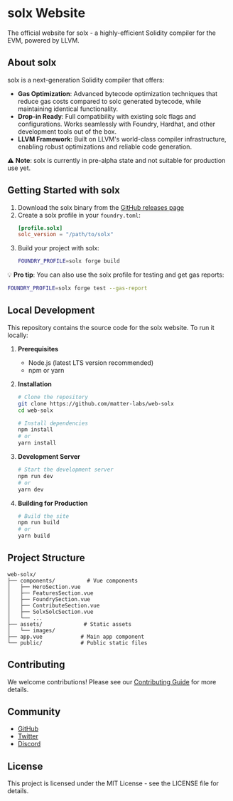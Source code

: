 # solx Website

The official website for solx - a highly-efficient Solidity compiler for the EVM, powered by LLVM.

## About solx

solx is a next-generation Solidity compiler that offers:

- **Gas Optimization**: Advanced bytecode optimization techniques that reduce gas costs compared to solc generated bytecode, while maintaining identical functionality.
- **Drop-in Ready**: Full compatibility with existing solc flags and configurations. Works seamlessly with Foundry, Hardhat, and other development tools out of the box.
- **LLVM Framework**: Built on LLVM's world-class compiler infrastructure, enabling robust optimizations and reliable code generation.

⚠️ **Note**: solx is currently in pre-alpha state and not suitable for production use yet.

## Getting Started with solx

1. Download the solx binary from the [GitHub releases page](https://github.com/matter-labs/solx/releases)
2. Create a solx profile in your `foundry.toml`:
   ```toml
   [profile.solx]
   solc_version = "/path/to/solx"
   ```
3. Build your project with solx:
   ```bash
   FOUNDRY_PROFILE=solx forge build
   ```

💡 **Pro tip**: You can also use the solx profile for testing and get gas reports:
```bash
FOUNDRY_PROFILE=solx forge test --gas-report
```

## Local Development

This repository contains the source code for the solx website. To run it locally:

1. **Prerequisites**
   - Node.js (latest LTS version recommended)
   - npm or yarn

2. **Installation**
   ```bash
   # Clone the repository
   git clone https://github.com/matter-labs/web-solx
   cd web-solx

   # Install dependencies
   npm install
   # or
   yarn install
   ```

3. **Development Server**
   ```bash
   # Start the development server
   npm run dev
   # or
   yarn dev
   ```

4. **Building for Production**
   ```bash
   # Build the site
   npm run build
   # or
   yarn build
   ```

## Project Structure

```
web-solx/
├── components/          # Vue components
│   ├── HeroSection.vue
│   ├── FeaturesSection.vue
│   ├── FoundrySection.vue
│   ├── ContributeSection.vue
│   ├── SolxSolcSection.vue
│   └── ...
├── assets/             # Static assets
│   └── images/
├── app.vue            # Main app component
└── public/            # Public static files
```

## Contributing

We welcome contributions! Please see our [Contributing Guide](https://github.com/matter-labs/solx/blob/main/CONTRIBUTING.md) for more details.

## Community

- [GitHub](https://github.com/matter-labs/solx)
- [Twitter](https://twitter.com/zksync)
- [Discord](https://join.zksync.dev/)

## License

This project is licensed under the MIT License - see the LICENSE file for details.
